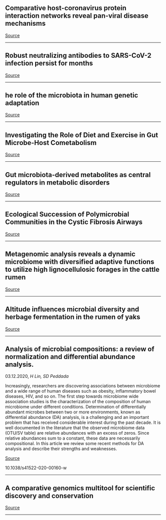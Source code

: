 ## Comparative host-coronavirus protein interaction networks reveal pan-viral disease mechanisms

[Source](https://science.sciencemag.org/content/370/6521/eabe9403)

---

## Robust neutralizing antibodies to SARS-CoV-2 infection persist for months 

[Source](https://science.sciencemag.org/content/370/6521/1227)

---

## he role of the microbiota in human genetic adaptation 

[Source](https://science.sciencemag.org/content/370/6521/eaaz6827)

---

## Investigating the Role of Diet and Exercise in Gut Microbe-Host Cometabolism

[Source](https://msystems.asm.org/content/5/6/e00677-20)

---

## Gut microbiota-derived metabolites as central regulators in metabolic disorders 

[Source](https://gut.bmj.com/content/early/2020/12/02/gutjnl-2020-323071)

---

## Ecological Succession of Polymicrobial Communities in the Cystic Fibrosis Airways

[Source](https://msystems.asm.org/content/5/6/e00809-20)

---

## Metagenomic analysis reveals a dynamic microbiome with diversified adaptive functions to utilize high lignocellulosic forages in the cattle rumen 

[Source](https://www.nature.com/articles/s41396-020-00837-2)

---

## Altitude influences microbial diversity and herbage fermentation in the rumen of yaks

[Source](https://bmcmicrobiol.biomedcentral.com/articles/10.1186/s12866-020-02054-5)

---

## Analysis of microbial compositions: a review of normalization and differential abundance analysis.
 03.12.2020, _H Lin, SD Peddada_


Increasingly, researchers are discovering associations between microbiome and a wide range of human diseases such as obesity, inflammatory bowel diseases, HIV, and so on. The first step towards microbiome wide association studies is the characterization of the composition of human microbiome under different conditions. Determination of differentially abundant microbes between two or more environments, known as differential abundance (DA) analysis, is a challenging and an important problem that has received considerable interest during the past decade. It is well documented in the literature that the observed microbiome data (OTU/SV table) are relative abundances with an excess of zeros. Since relative abundances sum to a constant, these data are necessarily compositional. In this article we review some recent methods for DA analysis and describe their strengths and weaknesses.

[Source](https://www.nature.com/articles/s41522-020-00160-w)

10.1038/s41522-020-00160-w

---

## A comparative genomics multitool for scientific discovery and conservation

[Source](https://www.nature.com/articles/s41586-020-2876-6)

---

